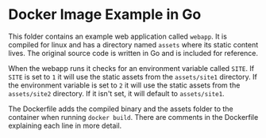 # Docker Image Example in Go

This folder contains an example web application called `webapp`. It is compiled for linux and has a directory named 
`assets` where its static content lives. 
The original source code is written in Go and is included for reference.

When the webapp runs it checks for an environment variable called `SITE`. If `SITE` is set to `1` it will use
the static assets from the `assets/site1` directory. If the environment variable is set to `2` it will use the 
static assets from the `assets/site2` directory. If it isn't set, it will default to `assets/site1`.

The Dockerfile adds the compiled binary and the assets folder to the container when running `docker build`.
There are comments in the Dockerfile explaining each line in more detail.


